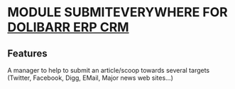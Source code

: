 # MODULE SUBMITEVERYWHERE FOR <a href="https://www.dolibarr.org">DOLIBARR ERP CRM</a>

## Features

A manager to help to submit an article/scoop towards several targets (Twitter, Facebook, Digg, EMail, Major news web sites...)


